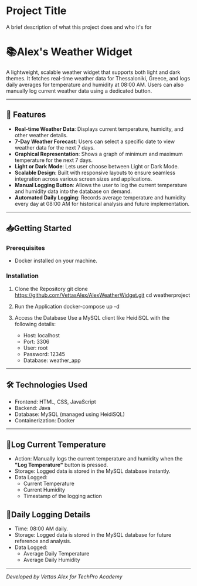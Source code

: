 
# Project Title

A brief description of what this project does and who it's for

# 📚Alex's Weather Widget

A lightweight, scalable weather widget that supports both light and dark themes. It fetches real-time weather data for Thessaloniki, Greece, and logs daily averages for temperature and humidity at 08:00 AM. Users can also manually log current weather data using a dedicated button.


---

## 🚀 Features

- **Real-time Weather Data**: Displays current temperature, humidity, and other weather details.
- **7-Day Weather Forecast**: Users can select a specific date to view weather data for the next 7 days.
- **Graphical Representation**: Shows a graph of minimum and maximum temperature for the next 7 days.
- **Light or Dark Mode**: Lets user choose between Light or Dark Mode.
- **Scalable Design**: Built with responsive layouts to ensure seamless integration across various screen sizes and applications.
- **Manual Logging Button**: Allows the user to log the current temperature and humidity data into the database on demand.
- **Automated Daily Logging**: Records average temperature and humidity every day at 08:00 AM for historical analysis and future implementation.

---

## 📥Getting Started

### Prerequisites

- Docker installed on your machine.

### Installation

1. Clone the Repository
   git clone https://github.com/VettasAlex/AlexWeatherWidget.git
   cd weatherproject

2. Run the Application
   docker-compose up -d

3. Access the Database
   Use a MySQL client like HeidiSQL with the following details:
     - Host: localhost
     - Port: 3306
     - User: root
     - Password: 12345
     - Database: weather_app

---

## 🛠️ Technologies Used

- Frontend: HTML, CSS, JavaScript
- Backend: Java
- Database: MySQL (managed using HeidiSQL)
- Containerization: Docker

---

## 📝Log Current Temperature

- Action: Manually logs the current temperature and humidity when the **"Log Temperature"** button is pressed.
- Storage: Logged data is stored in the MySQL database instantly.
- Data Logged:
  - Current Temperature  
  - Current Humidity  
  - Timestamp of the logging action


## 📝Daily Logging Details

- Time: 08:00 AM daily.
- Storage: Logged data is stored in the MySQL database for future reference and analysis.
- Data Logged:
  - Average Daily Temperature
  - Average Daily Humidity


---


*Developed by Vettas Alex for TechPro Academy*


